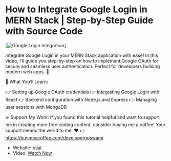 # How to Integrate Google Login in MERN Stack | Step-by-Step Guide with Source Code

[![Google Login Integration](https://developergoswami.com/mystorage/media/f5743d96be8541.webp)]

Integrate Google Login in your MERN Stack application with ease!
In this video, I’ll guide you step-by-step on how to implement Google OAuth for secure and seamless user authentication. Perfect for developers building modern web apps. 🚀

🔑 What You’ll Learn:

👉 Setting up Google OAuth credentials
👉 Integrating Google Login with React
👉 Backend configuration with Node.js and Express
👉 Managing user sessions with MongoDB

☕ Support My Work:
If you found this tutorial helpful and want to support me in creating more free coding content, consider buying me a coffee! Your support means the world to me. ❤️
👉 https://buymeacoffee.com/developergoswami


- Website: [Visit](https://developergoswami.com)
- Video: [Watch Now](https://youtu.be/gBhv6iauMWE)

 
 